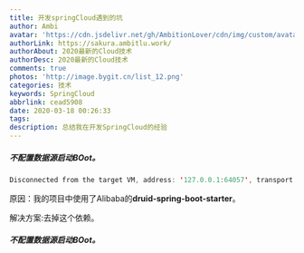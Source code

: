 ```yaml
---
title: 开发springCloud遇到的坑
author: Ambi
avatar: 'https://cdn.jsdelivr.net/gh/AmbitionLover/cdn/img/custom/avatar.jpg'
authorLink: https://sakura.ambitlu.work/
authorAbout: 2020最新的Cloud技术
authorDesc: 2020最新的Cloud技术
comments: true
photos: 'http://image.bygit.cn/list_12.png'
categories: 技术
keywords: SpringCloud
abbrlink: cead5908
date: 2020-03-18 00:26:33
tags:
description: 总结我在开发SpringCloud的经验
---
```


##### 不配置数据源启动BOot。

```java
Disconnected from the target VM, address: '127.0.0.1:64057', transport: 'socket'
```
原因：我的项目中使用了Alibaba的**druid-spring-boot-starter**。

解决方案:去掉这个依赖。

##### 不配置数据源启动BOot。